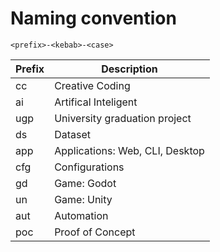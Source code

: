 # Naming convention

```
<prefix>-<kebab>-<case>
```

| Prefix | Description                     |
| ------ | ------------------------------- |
| cc     | Creative Coding                 |
| ai     | Artifical Inteligent            |
| ugp    | University graduation project   |
| ds     | Dataset                         |
| app    | Applications: Web, CLI, Desktop |
| cfg    | Configurations                  |
| gd     | Game: Godot                     |
| un     | Game: Unity                     |
| aut    | Automation                      |
| poc    | Proof of Concept                |
